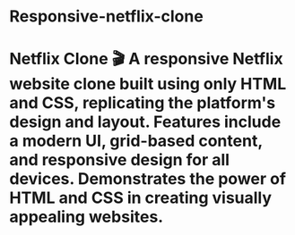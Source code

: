 # Responsive-netflix-clone
# Netflix Clone 🎬   A responsive Netflix website clone built using only HTML and CSS, replicating the platform's design and layout. Features include a modern UI, grid-based content, and responsive design for all devices. Demonstrates the power of HTML and CSS in creating visually appealing websites.  

